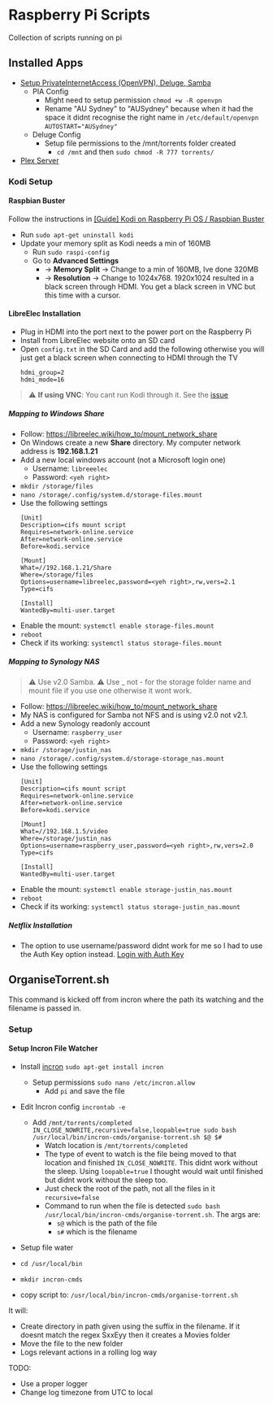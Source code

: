 # Raspberry Pi Scripts
Collection of scripts running on pi

## Installed Apps

* [Setup PrivateInternetAccess (OpenVPN), Deluge, Samba](https://techwiztime.com/article/best-raspberry-pi-torrentbox)
    * PIA Config
        * Might need to setup permission `chmod +w -R openvpn`
        * Rename "AU Sydney" to "AUSydney" because when it had the space it didnt recognise the right name in `/etc/default/openvpn` `AUTOSTART="AUSydney"`
    * Deluge Config
        * Setup file permissions to the /mnt/torrents folder created 
            * `cd /mnt` and then `sudo chmod -R 777 torrents/`
* [Plex Server](https://www.youtube.com/watch?v=zRj9mrwISZ8)

### Kodi Setup

#### Raspbian Buster
Follow the instructions in [[Guide] Kodi on Raspberry Pi OS / Raspbian Buster](https://www.raspberrypi.org/forums/viewtopic.php?f=66&t=251645)
* Run `sudo apt-get uninstall kodi`
* Update your memory split as Kodi needs a min of 160MB
    * Run `sudo raspi-config`
    * Go to **Advanced Settings** 
        * -> **Memory Split** -> Change to a min of 160MB, Ive done 320MB
        * -> **Resolution** -> Change to 1024x768. 1920x1024 resulted in a black screen through HDMI. You get a black screen in VNC but this time with a cursor.

#### LibreElec Installation
* Plug in HDMI into the port next to the power port on the Raspberry Pi
* Install from LibreElec website onto an SD card
* Open `config.txt` in the SD Card and add the following otherwise you will just get a black screen when connecting to HDMI through the TV
    ```
    hdmi_group=2
    hdmi_mode=16
    ```
> :warning: **If using VNC**: You cant run Kodi through it. See the [issue](https://www.raspberrypi.org/forums/viewtopic.php?t=255148)

##### Mapping to Windows Share
* Follow: https://libreelec.wiki/how_to/mount_network_share
* On Windows create a new **Share** directory. My computer network address is **192.168.1.21**
* Add a new local windows account (not a Microsoft login one)
    * Username: `libreeelec`
    * Password: `<yeh right>`
* `mkdir /storage/files`
* `nano /storage/.config/system.d/storage-files.mount`
* Use the following settings
    ```
    [Unit]
    Description=cifs mount script
    Requires=network-online.service
    After=network-online.service
    Before=kodi.service
    
    [Mount]
    What=//192.168.1.21/Share
    Where=/storage/files
    Options=username=libreelec,password=<yeh right>,rw,vers=2.1
    Type=cifs
    
    [Install]
    WantedBy=multi-user.target
    ```
* Enable the mount: `systemctl enable storage-files.mount`
* `reboot`
* Check if its working: `systemctl status storage-files.mount`

##### Mapping to Synology NAS
> :warning: Use v2.0 Samba. 
> :warning: Use _ not - for the storage folder name and mount file if you use one otherwise it wont work. 
* Follow: https://libreelec.wiki/how_to/mount_network_share
* My NAS is configured for Samba not NFS and is using v2.0 not v2.1. 
* Add a new Synology readonly account
    * Username: `raspberry_user`
    * Password: `<yeh right>`
* `mkdir /storage/justin_nas`
* `nano /storage/.config/system.d/storage-storage_nas.mount`
* Use the following settings
    ```
    [Unit]
    Description=cifs mount script
    Requires=network-online.service
    After=network-online.service
    Before=kodi.service
    
    [Mount]
    What=//192.168.1.5/video
    Where=/storage/justin_nas
    Options=username=raspberry_user,password=<yeh right>,rw,vers=2.0
    Type=cifs
    
    [Install]
    WantedBy=multi-user.target
    ```
* Enable the mount: `systemctl enable storage-justin_nas.mount`
* `reboot`
* Check if its working: `systemctl status storage-justin_nas.mount`

##### Netflix Installation
* The option to use username/password didnt work for me so I had to use the Auth Key option instead.
[Login with Auth Key](https://github.com/CastagnaIT/plugin.video.netflix/wiki/Login-with-Authentication-key)

## OrganiseTorrent.sh

This command is kicked off from incron where the path its watching and the filename is passed in.

### Setup

#### Setup Incron File Watcher

* Install [incron](https://github.com/ar-/incron) `sudo apt-get install incron`
    * Setup permissions `sudo nano /etc/incron.allow`
        * Add `pi` and save the file 
* Edit Incron config `incrontab -e`
   * Add `/mnt/torrents/completed IN_CLOSE_NOWRITE,recursive=false,loopable=true sudo bash /usr/local/bin/incron-cmds/organise-torrent.sh $@ $#` 
       * Watch location is `/mnt/torrents/completed`
       * The type of event to watch is the file being moved to that location and finished `IN_CLOSE_NOWRITE`. This didnt work without the sleep. Using `loopable=true` I thought would wait until finished but didnt work without the sleep too.
       * Just check the root of the path, not all the files in it `recursive=false`
       * Command to run when the file is detected `sudo bash /usr/local/bin/incron-cmds/organise-torrent.sh`. The args are:
           * `s@` which is the path of the file
           * `s#` which is the filename 
* Setup file water

* `cd /usr/local/bin`
* `mkdir incron-cmds`
* copy script to:
`/usr/local/bin/incron-cmds/organise-torrent.sh`

It will:
* Create directory in path given using the suffix in the filename. If it doesnt match the regex SxxEyy then it creates a Movies folder
* Move the file to the new folder
* Logs relevant actions in a rolling log way

TODO:
* Use a proper logger
* Change log timezone from UTC to local
